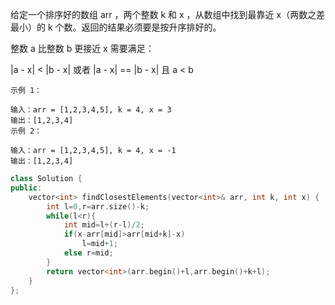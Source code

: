 给定一个排序好的数组 arr ，两个整数 k 和 x ，从数组中找到最靠近 x（两数之差最小）的 k 个数。返回的结果必须要是按升序排好的。

整数 a 比整数 b 更接近 x 需要满足：

|a - x| < |b - x| 或者
|a - x| == |b - x| 且 a < b

```
示例 1：

输入：arr = [1,2,3,4,5], k = 4, x = 3
输出：[1,2,3,4]
示例 2：

输入：arr = [1,2,3,4,5], k = 4, x = -1
输出：[1,2,3,4]
```

```C++
class Solution {
public:
    vector<int> findClosestElements(vector<int>& arr, int k, int x) {
        int l=0,r=arr.size()-k;
        while(l<r){
            int mid=l+(r-l)/2;
            if(x-arr[mid]>arr[mid+k]-x)
                l=mid+1;
            else r=mid;
        }
        return vector<int>(arr.begin()+l,arr.begin()+k+l);
    }
};
```

